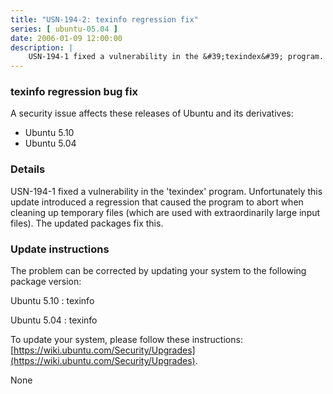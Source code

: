 ```yaml
---
title: "USN-194-2: texinfo regression fix"
series: [ ubuntu-05.04 ]
date: 2006-01-09 12:00:00
description: |
    USN-194-1 fixed a vulnerability in the &#39;texindex&#39; program. Unfortunately this update introduced a regression that caused the program to abort when cleaning up temporary files (which are used with extraordinarily large input files). The updated packages fix this.
--- 
```

 
### texinfo regression bug fix

A security issue affects these releases of Ubuntu and its derivatives:

* Ubuntu 5.10
* Ubuntu 5.04

### Details

USN-194-1 fixed a vulnerability in the &#39;texindex&#39; program. Unfortunately this update introduced a regression that caused the program to abort when cleaning up temporary files (which are used with extraordinarily large input files). The updated packages fix this.

### Update instructions

The problem can be corrected by updating your system to the following package version:

Ubuntu 5.10
 : texinfo 

Ubuntu 5.04
 : texinfo 

To update your system, please follow these instructions: [https://wiki.ubuntu.com/Security/Upgrades](https://wiki.ubuntu.com/Security/Upgrades).

None

